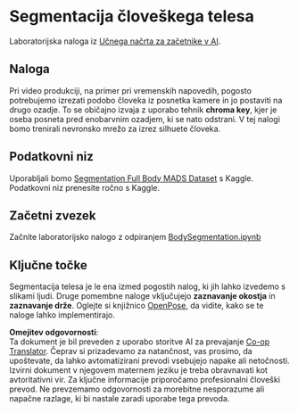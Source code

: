 <!--
CO_OP_TRANSLATOR_METADATA:
{
  "original_hash": "365f0decfe0f47b460bbde8227c5009d",
  "translation_date": "2025-08-25T22:37:42+00:00",
  "source_file": "lessons/4-ComputerVision/12-Segmentation/lab/README.md",
  "language_code": "sl"
}
-->
# Segmentacija človeškega telesa

Laboratorijska naloga iz [Učnega načrta za začetnike v AI](https://github.com/microsoft/ai-for-beginners).

## Naloga

Pri video produkciji, na primer pri vremenskih napovedih, pogosto potrebujemo izrezati podobo človeka iz posnetka kamere in jo postaviti na drugo ozadje. To se običajno izvaja z uporabo tehnik **chroma key**, kjer je oseba posneta pred enobarvnim ozadjem, ki se nato odstrani. V tej nalogi bomo trenirali nevronsko mrežo za izrez silhuete človeka.

## Podatkovni niz

Uporabljali bomo [Segmentation Full Body MADS Dataset](https://www.kaggle.com/datasets/tapakah68/segmentation-full-body-mads-dataset) s Kaggle. Podatkovni niz prenesite ročno s Kaggle.

## Začetni zvezek

Začnite laboratorijsko nalogo z odpiranjem [BodySegmentation.ipynb](../../../../../../lessons/4-ComputerVision/12-Segmentation/lab/BodySegmentation.ipynb)

## Ključne točke

Segmentacija telesa je le ena izmed pogostih nalog, ki jih lahko izvedemo s slikami ljudi. Druge pomembne naloge vključujejo **zaznavanje okostja** in **zaznavanje drže**. Oglejte si knjižnico [OpenPose](https://github.com/CMU-Perceptual-Computing-Lab/openpose), da vidite, kako se te naloge lahko implementirajo.

**Omejitev odgovornosti**:  
Ta dokument je bil preveden z uporabo storitve AI za prevajanje [Co-op Translator](https://github.com/Azure/co-op-translator). Čeprav si prizadevamo za natančnost, vas prosimo, da upoštevate, da lahko avtomatizirani prevodi vsebujejo napake ali netočnosti. Izvirni dokument v njegovem maternem jeziku je treba obravnavati kot avtoritativni vir. Za ključne informacije priporočamo profesionalni človeški prevod. Ne prevzemamo odgovornosti za morebitne nesporazume ali napačne razlage, ki bi nastale zaradi uporabe tega prevoda.